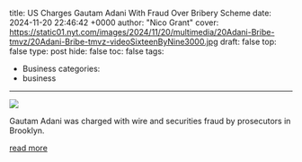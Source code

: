 title: US Charges Gautam Adani With Fraud Over Bribery Scheme
date: 2024-11-20 22:46:42 +0000
author: "Nico Grant"
cover: https://static01.nyt.com/images/2024/11/20/multimedia/20Adani-Bribe-tmvz/20Adani-Bribe-tmvz-videoSixteenByNine3000.jpg
draft: false
top: false
type: post
hide: false
toc: false
tags:
  - Business
categories:
  - business
---

![](https://static01.nyt.com/images/2024/11/20/multimedia/20Adani-Bribe-tmvz/20Adani-Bribe-tmvz-videoSixteenByNine3000.jpg)

Gautam Adani was charged with wire and securities fraud by prosecutors in Brooklyn.

[read more](https://www.nytimes.com/2024/11/20/technology/gautam-adani-bribery-charges.html)
